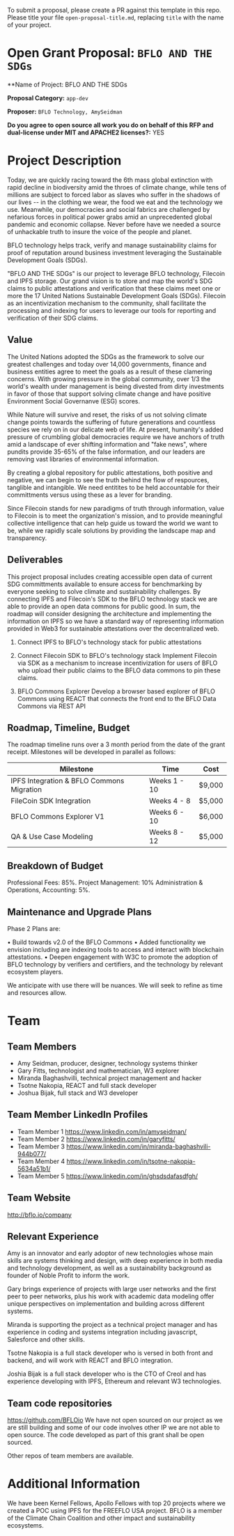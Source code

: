 To submit a proposal, please create a PR against this template in this repo. Please title your file `open-proposal-title.md`, replacing `title` with the name of your project.

# Open Grant Proposal: `BFLO AND THE SDGs`

**Name of Project: BFLO AND THE SDGs

**Proposal Category:**  `app-dev`

**Proposer:** `BFLO Technology, AmySeidman`

**Do you agree to open source all work you do on behalf of this RFP and dual-license under MIT and APACHE2 licenses?:** YES

# Project Description
Today, we are quickly racing toward the 6th mass global extinction with rapid decline in biodiversity amid the throes of climate change, while tens of millions are subject to forced labor as slaves who suffer in the shadows of our lives -- in the clothing we wear, the food we eat and the technology we use. Meanwhile, our democracies and social fabrics are challenged by nefarious forces in political power grabs amid an unprecedented global pandemic and economic collapse. Never before have we needed a source of unhackable truth to insure the voice of the people and planet.

BFLO technology helps track, verify and manage sustainability claims for proof of reputation around business investment leveraging the Sustainable Development Goals (SDGs). 

"BFLO AND THE SDGs" is our project to leverage BFLO technology, Filecoin and IPFS storage. Our grand vision is to store and map the world's SDG claims to public attestations and verification that these claims meet one or more the 17 United Nations Sustainable Development Goals (SDGs). Filecoin as an incentivization mechanism to the community, shall facilitate the processing and indexing for users to leverage our tools for reporting and verification of their SDG claims.

## Value

The United Nations adopted the SDGs as the framework to solve our greatest challenges and today over 14,000 governments, finance and business entities agree to meet the goals as a result of these clamering concerns. With growing pressure in the global community, over 1/3 the world's wealth under management is being divested from dirty investments in favor of those that support solving climate change and have positive Environment Social Governanve (ESG) scores. 

While Nature will survive and reset, the risks of us not solving climate change points towards the suffering of future generations and countless species we rely on in our delicate web of life.  At present, humanity's added pressure of crumbling global democracies require we have anchors of truth amid a landscape of ever shifting information and "fake news", where pundits provide 35-65% of the false information, and our leaders are removing vast libraries of environmental information. 

By creating a global repository for public attestations, both positive and negative, we can begin to see the truth behind the flow of respources, tanglible and intangible. We need entitites to be held accountable for their committments versus using these as a lever for branding. 

Since Filecoin stands for new paradigms of truth through information, value to Filecoin is to meet the organization's mission, and to provide meaningful collective intelligence that can help guide us toward the world we want to be, while we rapidly scale solutions by providing the landscape map and transparency. 

## Deliverables

This project proposal includes creating accessible open data of current SDG committments available to ensure access for benchmarking by everyone seeking to solve climate and sustainability challenges. By connecting IPFS and Filecoin's SDK to the BFLO technology stack we are able to provide an open data commons for public good. In sum, the roadmap will consider designing the architecture and implementing the information on IPFS so we have a standard way of representing information provided in Web3 for sustainable attestations over the decentralized web.

1. Connect IPFS to BFLO's technology stack for public attestations

2. Connect Filecoin SDK to BFLO's technology stack 
Implement Filecoin via SDK as a mechanism to increase incentivization for users of BFLO who upload their public claims to the BFLO data commons to pin these claims. 

3. BFLO Commons Explorer
Develop a browser based explorer of BFLO Commons using REACT that connects the front end to the BFLO Data Commons via REST API

## Roadmap, Timeline, Budget
The roadmap timeline runs over a 3 month period from the date of the grant receipt. Milestones will be developed in parallel as follows:

<table>
<thead>
<tr>
<th>Milestone</th>
<th>Time</th>
<th>Cost</th>
</tr>
</thead>
<tbody>
<tr>
<td>IPFS Integration & BFLO Commons Migration</td>
<td>Weeks 1 - 10</td>
<td>$9,000</td>
</tr>
<tr>
<td>FileCoin SDK Integration</td>
<td>Weeks 4 - 8</td>
<td>$5,000</td>
</tr>
<tr>
<td>BFLO Commons Explorer V1</td>
<td>Weeks 6 - 10</td>
<td>$6,000</td>
</tr>
<tr>
<td>QA & Use Case Modeling</td>
<td>Weeks 8 - 12</td>
<td>$5,000</td>
</tr>
</tbody>
</table>

## Breakdown of Budget

Professional Fees: 85%.
Project Management: 10%
Administration & Operations, Accounting: 5%.

## Maintenance and Upgrade Plans

Phase 2 Plans are:

• Build towards v2.0 of the BFLO Commons
• Added functionality we envision including are indexing tools to access and interact with blockchain attestations.
• Deepen engagement with W3C to promote the adoption of BFLO technology by verifiers and certifiers, and the technology by relevant ecosystem players.

We anticipate with use there will be nuances. We will seek to refine as time and resources allow.

# Team

## Team Members

- Amy Seidman, producer, designer, technology systems thinker
- Gary Fitts, technologist and mathematician, W3 explorer
- Miranda Baghashvilli, technical project management and hacker
- Tsotne Nakopia, REACT and full stack developer
- Joshua Bijak, full stack and W3 developer

## Team Member LinkedIn Profiles

- Team Member 1 https://www.linkedin.com/in/amyseidman/
- Team Member 2 https://www.linkedin.com/in/garyfitts/
- Team Member 3 https://www.linkedin.com/in/miranda-baghashvili-944b077/
- Team Member 4 https://www.linkedin.com/in/tsotne-nakopia-5634a51b1/
- Team Member 5 https://www.linkedin.com/in/ghsdsdafasdfgh/

## Team Website

http://bflo.io/company

## Relevant Experience

Amy is an innovator and early adoptor of new technologies whose main skills are systems thinking and design, with deep experience in both media and technology development, as well as a sustainability background as founder of Noble Profit to inform the work. 

Gary brings experience of projects with large user networks and the first peer to peer networks, plus his work with academic data modeling offer unique perspectives on implementation and building across different systems.

Miranda is supporting the project as a technical project manager and has experience in coding and systems integration including javascript, Salesforce and other skills.

Tsotne Nakopia is a full stack developer who is versed in both front and backend, and will work with REACT and BFLO integration.

Joshia Bijak is a full stack developer who is the CTO of Creol and has experience developing with IPFS, Ethereum and relevant W3 technologies.


## Team code repositories

https://github.com/BFLOio
We have not open sourced on our project as we are still building and some of our code involves other IP we are not able to open source. The code developed as part of this grant shall be open sourced.

Other repos of team members are available.


# Additional Information

We have been Kernel Fellows, Apollo Fellows with top 20 projects where we created a POC using IPFS for the FREEFLO USA project.
BFLO is a member of the Climate Chain Coalition and other impact and sustainability ecosystems. 
